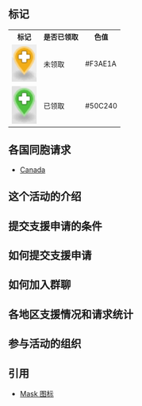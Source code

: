 ## 标记

<table>
<tr><th>标记</th><th>是否已领取</th><th>色值</th></tr>
<tr><td><img src="Assets/mask-pending.png" width="50" alt="Moderate marker"></td><td>未领取</td><td>#F3AE1A</td></tr>
<tr><td><img src="Assets/mask-received.png" width="50" alt="Fast marker"></td><td>已领取</td><td>#50C240</td></tr>
</table>


## 各国同胞请求

- [Canada](Canada/index.geojson)

## 这个活动的介绍

## 提交支援申请的条件

## 如何提交支援申请

## 如何加入群聊

## 各地区支援情况和请求统计

## 参与活动的组织

## 引用

- [Mask 图标](https://www.flaticon.com/free-icon/medical-mask_1535376)

